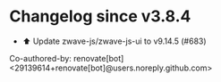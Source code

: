 # Changelog since v3.8.4
- ⬆️ Update zwave-js/zwave-js-ui to v9.14.5 (#683)

Co-authored-by: renovate[bot] <29139614+renovate[bot]@users.noreply.github.com> 
